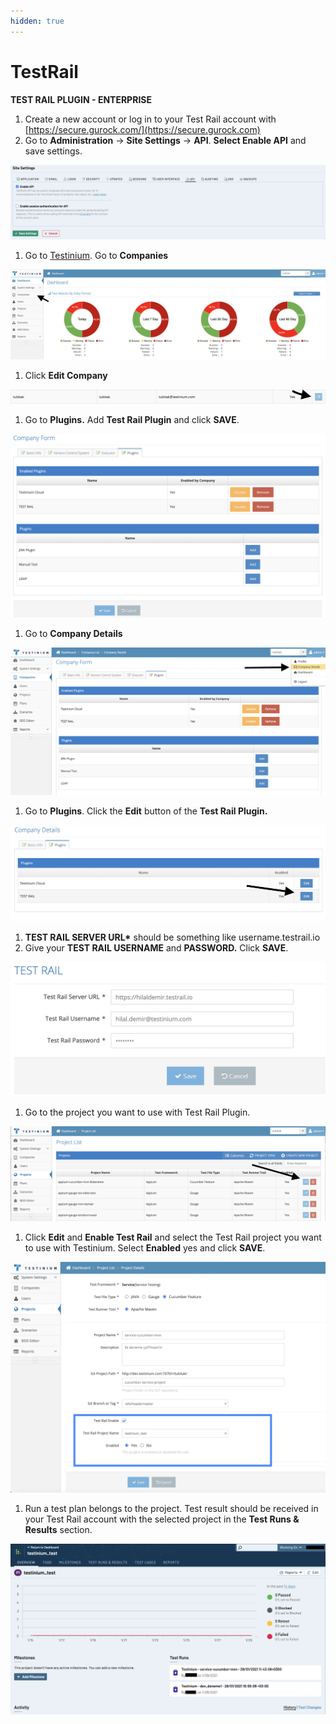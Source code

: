 ```yaml
---
hidden: true
---
```


# TestRail

**TEST RAIL PLUGIN - ENTERPRISE**

1. Create a new account or log in to your Test Rail account with [https://secure.gurock.com/](https://secure.gurock.com)
2. Go to **Administration** -> **Site Settings** -> **API**. **Select Enable API** and save settings.

![](<../../.gitbook/assets/2 (5)>)

1. Go to [Testinium](http://dev.testinium.com). Go to **Companies**

![](<../../.gitbook/assets/3 (1)>)

1. Click **Edit Company**

![](<../../.gitbook/assets/4 (3)>)

1. Go to **Plugins.** Add **Test Rail Plugin** and click **SAVE**.

![](<../../.gitbook/assets/5 (3)>)

1. Go to **Company Details**

![](<../../.gitbook/assets/6 (4)>)

1. Go to **Plugins**. Click the **Edit** button of the **Test Rail Plugin.**

![](<../../.gitbook/assets/7 (5)>)

1. **TEST RAIL SERVER URL\*** should be something like username.testrail.io
2. Give your **TEST RAIL USERNAME** and **PASSWORD.** Click **SAVE**.

![](<../../.gitbook/assets/8 (5)>)

1. Go to the project you want to use with Test Rail Plugin.

![](../../.gitbook/assets/9)

1. Click **Edit** and **Enable Test Rail** and select the Test Rail project you want to use with Testinium. Select **Enabled** yes and click **SAVE**.

![](<../../.gitbook/assets/10 (2)>)

1. Run a test plan belongs to the project. Test result should be received in your Test Rail account with the selected project in the **Test Runs & Results** section.

![](<../../.gitbook/assets/11 (4)>)
